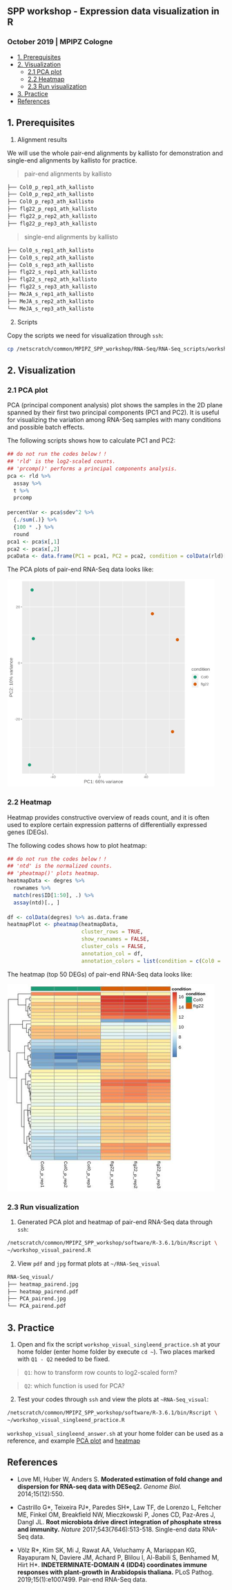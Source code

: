 ## SPP workshop - Expression data visualization in R
###  October 2019 | MPIPZ Cologne

<!-- content start -->

- [1. Prerequisites](#1-prerequisites)
- [2. Visualization](#2-visualization)
    - [2.1 PCA plot](#21-pca-plot)
    - [2.2 Heatmap](#22-heatmap)
    - [2.3 Run visualization](#23-run-visualization)
- [3. Practice](#3-practice)
- [References](#references)
    
<!-- content end -->

## 1. Prerequisites

1. Alignment results

We will use the whole pair-end alignments by kallisto for demonstration and single-end alignments by kallisto for practice. 

> pair-end alignments by kallisto

```bash
├── Col0_p_rep1_ath_kallisto
├── Col0_p_rep2_ath_kallisto
├── Col0_p_rep3_ath_kallisto
├── flg22_p_rep1_ath_kallisto
├── flg22_p_rep2_ath_kallisto
├── flg22_p_rep3_ath_kallisto
```

> single-end alignments by kallisto

```bash
├── Col0_s_rep1_ath_kallisto
├── Col0_s_rep2_ath_kallisto
├── Col0_s_rep3_ath_kallisto
├── flg22_s_rep1_ath_kallisto
├── flg22_s_rep2_ath_kallisto
├── flg22_s_rep3_ath_kallisto
├── MeJA_s_rep1_ath_kallisto
├── MeJA_s_rep2_ath_kallisto
└── MeJA_s_rep3_ath_kallisto
```

2. Scripts

Copy the scripts we need for visualization through `ssh`:

```bash
cp /netscratch/common/MPIPZ_SPP_workshop/RNA-Seq/RNA-Seq_scripts/workshop_visual* ~
```

## 2. Visualization

### 2.1 PCA plot 

PCA (principal component analysis) plot shows the samples in the 2D plane spanned by their first two principal components (PC1 and PC2). It is useful for visualizing the variation among RNA-Seq samples with many conditions and possible batch effects.

The following scripts shows how to calculate PC1 and PC2:

```R
## do not run the codes below！！
## 'rld' is the log2-scaled counts.
## 'prcomp()' performs a principal components analysis.
pca <- rld %>%
  assay %>%
  t %>%
  prcomp

percentVar <- pca$sdev^2 %>%
  {./sum(.)} %>%
  {100 * .} %>%
  round
pca1 <- pca$x[,1]
pca2 <- pca$x[,2]
pcaData <- data.frame(PC1 = pca1, PC2 = pca2, condition = colData(rld)[, 1], ID = rownames(colData(rld)))
```

The PCA plots of pair-end RNA-Seq data looks like:

![PCA_pairend](res/PCA_pairend.jpg)

### 2.2 Heatmap

Heatmap provides constructive overview of reads count, and it is often used to explore certain expression patterns of differentially expressed genes (DEGs).

The following codes shows how to plot heatmap:

```R
## do not run the codes below！！
## 'ntd' is the normalized counts.
## 'pheatmap()' plots heatmap.
heatmapData <- degres %>%
  rownames %>%
  match(res$ID[1:50], .) %>%
  assay(ntd)[., ]

df <- colData(degres) %>% as.data.frame
heatmapPlot <- pheatmap(heatmapData,
                        cluster_rows = TRUE,
                        show_rownames = FALSE,
                        cluster_cols = FALSE,
                        annotation_col = df,
                        annotation_colors = list(condition = c(Col0 = '#1B9E77', flg22 = '#D95F02')))
```

The heatmap (top 50 DEGs) of pair-end RNA-Seq data looks like:

![heatmap_singleend](res/heatmap_pairend.jpg)

### 2.3 Run visualization

1. Generated PCA plot and heatmap of pair-end RNA-Seq data through `ssh`:

```bash
/netscratch/common/MPIPZ_SPP_workshop/software/R-3.6.1/bin/Rscript \
~/workshop_visual_pairend.R
```

2. View `pdf` and `jpg` format plots at `~/RNA-Seq_visual`

```bash
RNA-Seq_visual/
├── heatmap_pairend.jpg
├── heatmap_pairend.pdf
├── PCA_pairend.jpg
└── PCA_pairend.pdf
```

## 3. Practice

1. Open and fix the script `workshop_visual_singleend_practice.sh` at your home folder (enter home folder by execute `cd ~`). Two places marked with `Q1 - Q2` needed to be fixed. 

> `Q1`: how to transform row counts to log2-scaled form?

> `Q2`: which function is used for PCA?

2. Test your codes through `ssh` and view the plots at `~RNA-Seq_visual`:

```bash
/netscratch/common/MPIPZ_SPP_workshop/software/R-3.6.1/bin/Rscript \
~/workshop_visual_singleend_practice.R
```

`workshop_visual_singleend_answer.sh` at your home folder can be used as a reference, and example [PCA plot](res/PCA_singleend.jpg) and [heatmap](res/heatmap_singleend.jpg)

## References

* Love MI, Huber W, Anders S. **Moderated estimation of fold change and dispersion for RNA-seq data with DESeq2.** *Genome Biol.* 2014;15(12):550.

* Castrillo G\*, Teixeira PJ\*, Paredes SH\*, Law TF, de Lorenzo L, Feltcher ME, Finkel OM, Breakfield NW, Mieczkowski P, Jones CD, Paz-Ares J, Dangl JL. **Root microbiota drive direct integration of phosphate stress and immunity.** *Nature* 2017;543(7646):513-518. Single-end data RNA-Seq data.

* Völz R\*, Kim SK, Mi J, Rawat AA, Veluchamy A, Mariappan KG, Rayapuram N, Daviere JM, Achard P, Blilou I, Al-Babili S, Benhamed M, Hirt H\*. **INDETERMINATE-DOMAIN 4 (IDD4) coordinates immune responses with plant-growth in Arabidopsis thaliana.** PLoS Pathog. 2019;15(1):e1007499. Pair-end RNA-Seq data.

